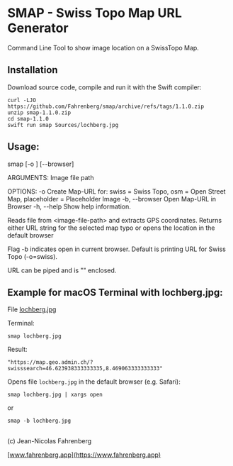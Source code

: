 #  SMAP - Swiss Topo Map URL Generator
Command Line Tool to show image location on a SwissTopo Map.


## Installation
Download source code, compile and run it with the Swift compiler:
```
curl -LJO https://github.com/Fahrenberg/smap/archive/refs/tags/1.1.0.zip
unzip smap-1.1.0.zip
cd smap-1.1.0
swift run smap Sources/lochberg.jpg
```

## Usage:

smap [-o <o>] [--browser] <image-file-path>

ARGUMENTS:
  <image-file-path>       Image file path

OPTIONS:
  -o <o>                  Create Map-URL for: swiss = Swiss Topo, osm = Open Street Map, placeholder = Placeholder Image
  -b, --browser           Open Map-URL in Browser
  -h, --help              Show help information.



Reads file from \<image-file-path\>
and extracts GPS coordinates.
Returns either URL string for the selected map typo 
or opens the location in the default browser

Flag -b indicates open in current browser.
Default is printing URL for Swiss Topo (-o=swiss).

URL can be piped and is "" enclosed.

## Example for macOS Terminal with lochberg.jpg:
File [lochberg.jpg](https://github.com/Fahrenberg/smap/blob/43b726b9bc03bd5a3a54cf273c78af39ebc07f2c/Sources/lochberg.jpg) 

Terminal:
``` 
smap lochberg.jpg
```
Result:
```
"https://map.geo.admin.ch/?swisssearch=46.623938333333335,8.469063333333333"
```

Opens file `lochberg.jpg` in the default browser (e.g. Safari):
```
smap lochberg.jpg | xargs open
```
  or 
  
```
smap -b lochberg.jpg
```

##
(c) Jean-Nicolas Fahrenberg

[www.fahrenberg.app](https://www.fahrenberg.app)
